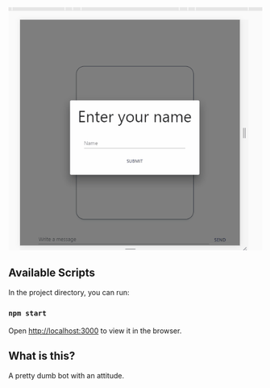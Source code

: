 
![bot-demo](https://raw.githubusercontent.com/gorlikariel/chatbot-challenge/master/public/bot-demo.gif)


## Available Scripts

In the project directory, you can run:

### `npm start`

Open [http://localhost:3000](http://localhost:3000) to view it in the browser.


## What is this?

A pretty dumb bot with an attitude.
